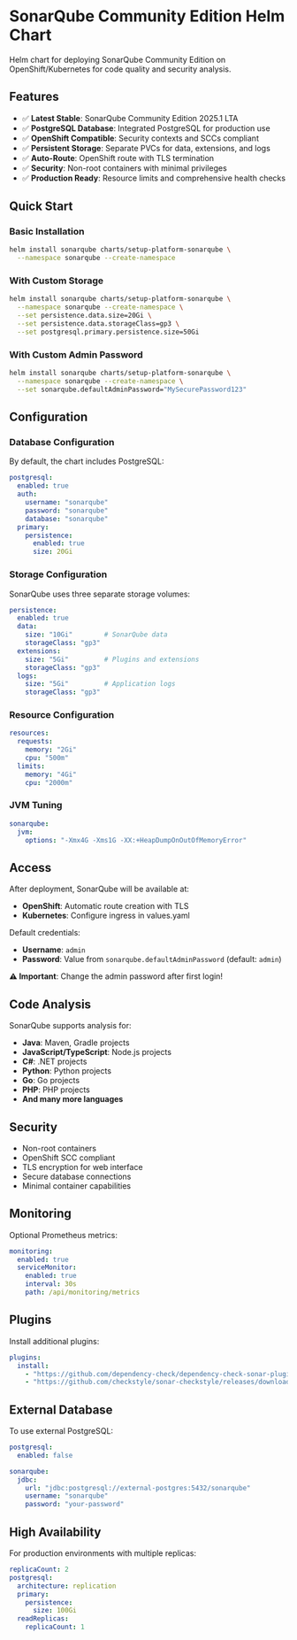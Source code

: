 # SonarQube Community Edition Helm Chart

Helm chart for deploying SonarQube Community Edition on OpenShift/Kubernetes for code quality and security analysis.

## Features

- ✅ **Latest Stable**: SonarQube Community Edition 2025.1 LTA
- ✅ **PostgreSQL Database**: Integrated PostgreSQL for production use
- ✅ **OpenShift Compatible**: Security contexts and SCCs compliant
- ✅ **Persistent Storage**: Separate PVCs for data, extensions, and logs
- ✅ **Auto-Route**: OpenShift route with TLS termination
- ✅ **Security**: Non-root containers with minimal privileges
- ✅ **Production Ready**: Resource limits and comprehensive health checks

## Quick Start

### Basic Installation
```bash
helm install sonarqube charts/setup-platform-sonarqube \
  --namespace sonarqube --create-namespace
```

### With Custom Storage
```bash
helm install sonarqube charts/setup-platform-sonarqube \
  --namespace sonarqube --create-namespace \
  --set persistence.data.size=20Gi \
  --set persistence.data.storageClass=gp3 \
  --set postgresql.primary.persistence.size=50Gi
```

### With Custom Admin Password
```bash
helm install sonarqube charts/setup-platform-sonarqube \
  --namespace sonarqube --create-namespace \
  --set sonarqube.defaultAdminPassword="MySecurePassword123"
```

## Configuration

### Database Configuration

By default, the chart includes PostgreSQL:

```yaml
postgresql:
  enabled: true
  auth:
    username: "sonarqube"
    password: "sonarqube"
    database: "sonarqube"
  primary:
    persistence:
      enabled: true
      size: 20Gi
```

### Storage Configuration

SonarQube uses three separate storage volumes:

```yaml
persistence:
  enabled: true
  data:
    size: "10Gi"        # SonarQube data
    storageClass: "gp3"
  extensions:
    size: "5Gi"         # Plugins and extensions
    storageClass: "gp3"
  logs:
    size: "5Gi"         # Application logs
    storageClass: "gp3"
```

### Resource Configuration

```yaml
resources:
  requests:
    memory: "2Gi"
    cpu: "500m"
  limits:
    memory: "4Gi"
    cpu: "2000m"
```

### JVM Tuning

```yaml
sonarqube:
  jvm:
    options: "-Xmx4G -Xms1G -XX:+HeapDumpOnOutOfMemoryError"
```

## Access

After deployment, SonarQube will be available at:
- **OpenShift**: Automatic route creation with TLS
- **Kubernetes**: Configure ingress in values.yaml

Default credentials:
- **Username**: `admin`
- **Password**: Value from `sonarqube.defaultAdminPassword` (default: `admin`)

**⚠️ Important**: Change the admin password after first login!

## Code Analysis

SonarQube supports analysis for:
- **Java**: Maven, Gradle projects
- **JavaScript/TypeScript**: Node.js projects
- **C#**: .NET projects
- **Python**: Python projects
- **Go**: Go projects
- **PHP**: PHP projects
- **And many more languages**

## Security

- Non-root containers
- OpenShift SCC compliant
- TLS encryption for web interface
- Secure database connections
- Minimal container capabilities

## Monitoring

Optional Prometheus metrics:

```yaml
monitoring:
  enabled: true
  serviceMonitor:
    enabled: true
    interval: 30s
    path: /api/monitoring/metrics
```

## Plugins

Install additional plugins:

```yaml
plugins:
  install:
    - "https://github.com/dependency-check/dependency-check-sonar-plugin/releases/download/3.0.1/sonar-dependency-check-plugin-3.0.1.jar"
    - "https://github.com/checkstyle/sonar-checkstyle/releases/download/10.12.1/checkstyle-sonar-plugin-10.12.1.jar"
```

## External Database

To use external PostgreSQL:

```yaml
postgresql:
  enabled: false

sonarqube:
  jdbc:
    url: "jdbc:postgresql://external-postgres:5432/sonarqube"
    username: "sonarqube"
    password: "your-password"
```

## High Availability

For production environments with multiple replicas:

```yaml
replicaCount: 2
postgresql:
  architecture: replication
  primary:
    persistence:
      size: 100Gi
  readReplicas:
    replicaCount: 1
```